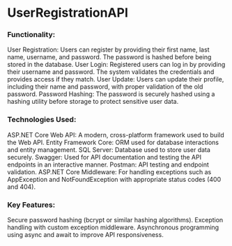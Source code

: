 ﻿# UserRegistrationAPI

### Functionality:
User Registration: Users can register by providing their first name, last name, username, and password. The password is hashed before being stored in the database.
User Login: Registered users can log in by providing their username and password. The system validates the credentials and provides access if they match.
User Update: Users can update their profile, including their name and password, with proper validation of the old password.
Password Hashing: The password is securely hashed using a hashing utility before storage to protect sensitive user data.

### Technologies Used:
ASP.NET Core Web API: A modern, cross-platform framework used to build the Web API.
Entity Framework Core: ORM used for database interactions and entity management.
SQL Server: Database used to store user data securely.
Swagger: Used for API documentation and testing the API endpoints in an interactive manner.
Postman: API testing and endpoint validation.
ASP.NET Core Middleware: For handling exceptions such as AppException and NotFoundException with appropriate status codes (400 and 404).

### Key Features:
Secure password hashing (bcrypt or similar hashing algorithms).
Exception handling with custom exception middleware.
Asynchronous programming using async and await to improve API responsiveness.
